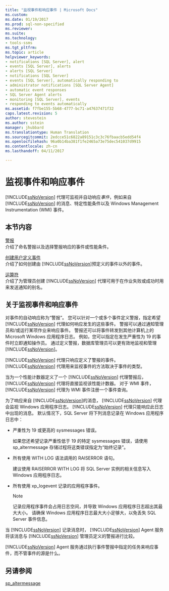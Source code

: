 ```yaml
---
title: "监视事件和响应事件 | Microsoft Docs"
ms.custom: 
ms.date: 01/19/2017
ms.prod: sql-non-specified
ms.reviewer: 
ms.suite: 
ms.technology:
- tools-ssms
ms.tgt_pltfrm: 
ms.topic: article
helpviewer_keywords:
- notifications [SQL Server], alert
- events [SQL Server], alerts
- alerts [SQL Server]
- notifications [SQL Server]
- events [SQL Server], automatically responding to
- administrator notifications [SQL Server Agent]
- automatic event responses
- SQL Server Agent alerts
- monitoring [SQL Server], events
- responding to events automatically
ms.assetid: f7fbe155-5b68-4777-bc71-a47637471f32
caps.latest.revision: 5
author: stevestein
ms.author: sstein
manager: jhubbard
ms.translationtype: Human Translation
ms.sourcegitcommit: 2edcce51c6822a89151c3c3c76fbaacb5edd54f4
ms.openlocfilehash: 96a0b14ba381f1fe2465a73e75dec541037d9915
ms.contentlocale: zh-cn
ms.lasthandoff: 04/11/2017

---
```

# <a name="monitor-and-respond-to-events"></a>监视事件和响应事件
[!INCLUDE[ssNoVersion](../../includes/ssnoversion_md.md)] 代理可监视并自动响应*事件*，例如来自 [!INCLUDE[ssNoVersion](../../includes/ssnoversion_md.md)] 的消息、特定性能条件以及 Windows Management Instrumentation (WMI) 事件。  
  
## <a name="in-this-section"></a>本节内容  
[警报](../../ssms/agent/alerts.md)  
介绍了命名警报以及选择警报响应的事件或性能条件。  
  
[创建用户定义事件](../../ssms/agent/create-a-user-defined-event.md)  
介绍了如何创建由 [!INCLUDE[ssNoVersion](../../includes/ssnoversion_md.md)]预定义的事件以外的事件。  
  
[运算符](../../ssms/agent/operators.md)  
介绍了为管理员创建 [!INCLUDE[ssNoVersion](../../includes/ssnoversion_md.md)] 代理可用于在作业失败或成功时用来发送通知的别名。  
  
## <a name="about-monitoring-and-responding-to-events"></a>关于监视事件和响应事件  
对事件的自动响应称为“警报”。 您可以针对一个或多个事件定义警报，指定希望 [!INCLUDE[ssNoVersion](../../includes/ssnoversion_md.md)] 代理如何响应发生的这些事件。 警报可以通过通知管理员和/或运行某项作业来响应事件。 警报还可以将事件转发到其他计算机上的 Microsoft Windows 应用程序日志。 例如，您可以指定在发生严重性为 19 的事件时立即通知操作员。 通过定义警报，数据库管理员可以更有效地监视和管理 [!INCLUDE[ssNoVersion](../../includes/ssnoversion_md.md)]。  
  
[!INCLUDE[ssNoVersion](../../includes/ssnoversion_md.md)] 代理只响应定义了警报的事件。 [!INCLUDE[ssNoVersion](../../includes/ssnoversion_md.md)] 代理用来监视事件的方法取决于事件的类型。  
  
当为一个性能计数器定义了一个 [!INCLUDE[ssNoVersion](../../includes/ssnoversion_md.md)] 代理警报后， [!INCLUDE[ssNoVersion](../../includes/ssnoversion_md.md)] 代理将直接监视该性能计数器。 对于 WMI 事件， [!INCLUDE[ssNoVersion](../../includes/ssnoversion_md.md)] 代理为 WMI 事件注册一个事件查询。  
  
为了响应来自 [!INCLUDE[ssNoVersion](../../includes/ssnoversion_md.md)]的消息， [!INCLUDE[ssNoVersion](../../includes/ssnoversion_md.md)] 代理会监视 Windows 应用程序日志。 [!INCLUDE[ssNoVersion](../../includes/ssnoversion_md.md)] 代理只能响应此日志中出现的消息。 默认情况下，SQL Server 将下列消息记录在 Windows 应用程序日志中：  
  
-   严重性为 19 或更高的 sysmessages 错误。  
  
    如果您还希望记录严重性低于 19 的特定 sysmessages 错误，请使用 sp_altermessage 存储过程将这类错误指定为“始终记录”。  
  
-   所有使用 WITH LOG 语法调用的 RAISERROR 语句。  
  
    建议使用 RAISERROR WITH LOG 将 SQL Server 实例的相关信息写入 Windows 应用程序日志。  
  
-   所有使用 xp_logevent 记录的应用程序事件。  
  
    > [!NOTE]  
    > 记录应用程序事件会占用日志空间，并导致 Windows 应用程序日志超出其最大大小。 请确保 Windows 应用程序日志最大大小足够大，以免丢失 SQL Server 事件信息。  
  
当 [!INCLUDE[ssNoVersion](../../includes/ssnoversion_md.md)] 记录消息时， [!INCLUDE[ssNoVersion](../../includes/ssnoversion_md.md)] Agent 服务将该消息与 [!INCLUDE[ssNoVersion](../../includes/ssnoversion_md.md)] 管理员定义的警报进行比较。  
  
[!INCLUDE[ssNoVersion](../../includes/ssnoversion_md.md)] Agent 服务通过执行事件警报中指定的任务来响应事件，而不管事件的源是什么。  
  
## <a name="see-also"></a>另请参阅  
[sp_altermessage](http://msdn.microsoft.com/en-us/1b28f280-8ef9-48e9-bd99-ec14d79abaca)  
  

